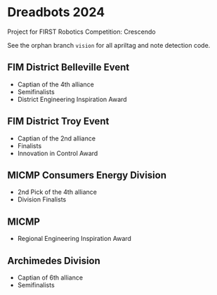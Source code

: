 # Dreadbots 2024
Project for FIRST Robotics Competition: Crescendo

See the orphan branch `vision` for all apriltag and note detection code.

## FIM District Belleville Event
* Captian of the 4th alliance
* Semifinalists
* District Engineering Inspiration Award
## FIM District Troy Event
* Captian of the 2nd alliance
* Finalists
* Innovation in Control Award
## MICMP Consumers Energy Division
* 2nd Pick of the 4th alliance
* Division Finalists
## MICMP
* Regional Engineering Inspiration Award
## Archimedes Division
* Captian of 6th alliance
* Semifinalists
